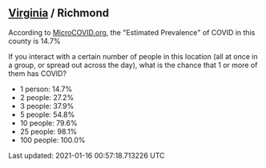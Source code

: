 
## [Virginia](/united-states/virginia) / Richmond

According to [MicroCOVID.org](http://microcovid.org),
the "Estimated Prevalence" of COVID in this county is 14.7%

If you interact with a certain number of people in this location
(all at once in a group, or spread out across the day), what is the chance that
1 or more of them has COVID?

- 1 person: 14.7%
- 2 people: 27.2%
- 3 people: 37.9%
- 5 people: 54.8%
- 10 people: 79.6%
- 25 people: 98.1%
- 100 people: 100.0%

Last updated: 2021-01-16 00:57:18.713226 UTC
